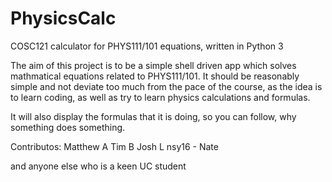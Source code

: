 # PhysicsCalc
COSC121 calculator for PHYS111/101 equations, written in Python 3

The aim of this project is to be a simple shell driven app which solves mathmatical equations related to PHYS111/101.
It should be reasonably simple and not deviate too much from the pace of the course, as the idea is to learn coding,
as well as try to learn physics calculations and formulas.

It will also display the formulas that it is doing, so you can follow, why something does something.

Contributos:
Matthew A
Tim B
Josh L
nsy16 - Nate

and anyone else who is a keen UC student